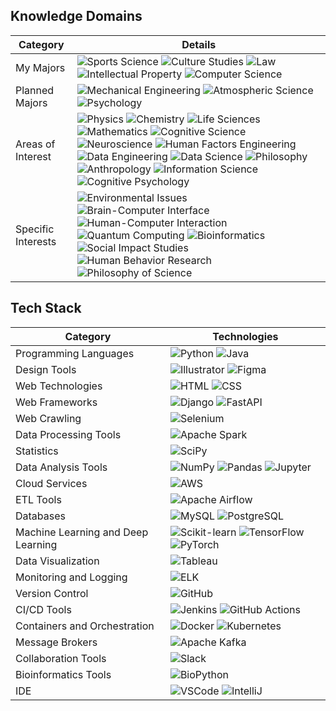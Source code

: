 ## Knowledge Domains

| **Category** | **Details** |
|--------------|-------------|
| My Majors | ![Sports Science](https://img.shields.io/badge/Sports%20Science-A8E1DB?style=flat-square) ![Culture Studies](https://img.shields.io/badge/Culture%20Studies-A8E1DB?style=flat-square) ![Law](https://img.shields.io/badge/Law-A8E1DB?style=flat-square) ![Intellectual Property](https://img.shields.io/badge/Intellectual%20Property-A8E1DB?style=flat-square) ![Computer Science](https://img.shields.io/badge/Computer%20Science-A8E1DB?style=flat-square) |
| Planned Majors | ![Mechanical Engineering](https://img.shields.io/badge/Mechanical%20Engineering-4285F4?style=flat-square) ![Atmospheric Science](https://img.shields.io/badge/Atmospheric%20Science-4285F4?style=flat-square) ![Psychology](https://img.shields.io/badge/Psychology-4285F4?style=flat-square) |
| Areas of Interest | ![Physics](https://img.shields.io/badge/Physics-A8E1DB?style=flat-square&color=A8E1DB) ![Chemistry](https://img.shields.io/badge/Chemistry-A8E1DB?style=flat-square&color=A8E1DB) ![Life Sciences](https://img.shields.io/badge/Life%20Sciences-A8E1DB?style=flat-square&color=A8E1DB) ![Mathematics](https://img.shields.io/badge/Mathematics-A8E1DB?style=flat-square&color=A8E1DB) ![Cognitive Science](https://img.shields.io/badge/Cognitive%20Science-4285F4?style=flat-square&color=4285F4) ![Neuroscience](https://img.shields.io/badge/Neuroscience-4285F4?style=flat-square&color=4285F4) ![Human Factors Engineering](https://img.shields.io/badge/Human%20Factors%20Engineering-4285F4?style=flat-square&color=4285F4) ![Data Engineering](https://img.shields.io/badge/Data%20Engineering-FFFFFF?style=flat-square&color=FFFFFF) ![Data Science](https://img.shields.io/badge/Data%20Science-FFFFFF?style=flat-square&color=FFFFFF) ![Philosophy](https://img.shields.io/badge/Philosophy-FFFFFF?style=flat-square&color=FFFFFF) ![Anthropology](https://img.shields.io/badge/Anthropology-FFFFFF?style=flat-square&color=FFFFFF) ![Information Science](https://img.shields.io/badge/Information%20Science-FFFFFF?style=flat-square&color=FFFFFF) ![Cognitive Psychology](https://img.shields.io/badge/Cognitive%20Psychology-FFFFFF?style=flat-square&color=FFFFFF) |
| Specific Interests | ![Environmental Issues](https://img.shields.io/badge/Environmental%20Issues-FFFFFF?style=flat-square&color=FFFFFF) ![Brain-Computer Interface](https://img.shields.io/badge/Brain--Computer%20Interface-FFFFFF?style=flat-square&color=FFFFFF) ![Human-Computer Interaction](https://img.shields.io/badge/Human--Computer%20Interaction-FFFFFF?style=flat-square&color=FFFFFF) ![Quantum Computing](https://img.shields.io/badge/Quantum%20Computing-FFFFFF?style=flat-square&color=FFFFFF) ![Bioinformatics](https://img.shields.io/badge/Bioinformatics-FFFFFF?style=flat-square&color=FFFFFF) ![Social Impact Studies](https://img.shields.io/badge/Social%20Impact%20Studies-FFFFFF?style=flat-square&color=FFFFFF) ![Human Behavior Research](https://img.shields.io/badge/Human%20Behavior%20Research-FFFFFF?style=flat-square&color=FFFFFF) ![Philosophy of Science](https://img.shields.io/badge/Philosophy%20of%20Science-FFFFFF?style=flat-square&color=FFFFFF)  |

## Tech Stack

| **Category** | **Technologies** |
|--------------|-------------------|
| Programming Languages | ![Python](https://img.shields.io/badge/Python-A8E1DB?style=flat-square&logo=Python&logoColor=white) ![Java](https://img.shields.io/badge/Java-4285F4?style=flat-square&logo=Java&logoColor=white) |
| Design Tools | ![Illustrator](https://img.shields.io/badge/Illustrator-FFFFFF?style=flat-square&logo=Adobe-Illustrator&logoColor=130613) ![Figma](https://img.shields.io/badge/Figma-FFFFFF?style=flat-square&logo=Figma&logoColor=130613) |
| Web Technologies | ![HTML](https://img.shields.io/badge/HTML-FFFFFF?style=flat-square&logo=HTML5&logoColor=130613) ![CSS](https://img.shields.io/badge/CSS-FFFFFF?style=flat-square&logo=CSS3&logoColor=130613) |
| Web Frameworks | ![Django](https://img.shields.io/badge/Django-A8E1DB?style=flat-square&logo=Django&logoColor=white) ![FastAPI](https://img.shields.io/badge/FastAPI-4285F4?style=flat-square&logo=FastAPI&logoColor=white) |
| Web Crawling | ![Selenium](https://img.shields.io/badge/Selenium-A8E1DB?style=flat-square&logo=Selenium&logoColor=white) |
| Data Processing Tools | ![Apache Spark](https://img.shields.io/badge/Apache%20Spark-A8E1DB?style=flat-square&logo=Apache-Spark&logoColor=white) |
| Statistics | ![SciPy](https://img.shields.io/badge/SciPy-4285F4?style=flat-square&logo=SciPy&logoColor=white) |
| Data Analysis Tools | ![NumPy](https://img.shields.io/badge/NumPy-A8E1DB?style=flat-square&logo=NumPy&logoColor=white) ![Pandas](https://img.shields.io/badge/Pandas-4285F4?style=flat-square&logo=Pandas&logoColor=white) ![Jupyter](https://img.shields.io/badge/Jupyter-A8E1DB?style=flat-square&logo=Jupyter&logoColor=white) |
| Cloud Services | ![AWS](https://img.shields.io/badge/AWS-A8E1DB?style=flat-square&logo=amazonwebservices&logoColor=white) |
| ETL Tools | ![Apache Airflow](https://img.shields.io/badge/Apache%20Airflow-4285F4?style=flat-square&logo=Apache-Airflow&logoColor=white) |
| Databases | ![MySQL](https://img.shields.io/badge/MySQL-A8E1DB?style=flat-square&logo=MySQL&logoColor=white) ![PostgreSQL](https://img.shields.io/badge/PostgreSQL-A8E1DB?style=flat-square&logo=PostgreSQL&logoColor=white) |
| Machine Learning and Deep Learning | ![Scikit-learn](https://img.shields.io/badge/Scikit--learn-4285F4?style=flat-square&logo=Scikit-learn&logoColor=white) ![TensorFlow](https://img.shields.io/badge/TensorFlow-4285F4?style=flat-square&logo=TensorFlow&logoColor=white) ![PyTorch](https://img.shields.io/badge/PyTorch-4285F4?style=flat-square&logo=PyTorch&logoColor=white) |
| Data Visualization | ![Tableau](https://img.shields.io/badge/Tableau-A8E1DB?style=flat-square&logo=Tableau&logoColor=white) |
| Monitoring and Logging | ![ELK](https://img.shields.io/badge/ELK-A8E1DB?style=flat-square&logo=Elastic-Stack&logoColor=white) |
| Version Control | ![GitHub](https://img.shields.io/badge/GitHub-A8E1DB?style=flat-square&logo=GitHub&logoColor=white) |
| CI/CD Tools | ![Jenkins](https://img.shields.io/badge/Jenkins-4285F4?style=flat-square&logo=Jenkins&logoColor=white) ![GitHub Actions](https://img.shields.io/badge/GitHub%20Actions-4285F4?style=flat-square&logo=GitHub-Actions&logoColor=white) |
| Containers and Orchestration | ![Docker](https://img.shields.io/badge/Docker-A8E1DB?style=flat-square&logo=Docker&logoColor=white) ![Kubernetes](https://img.shields.io/badge/Kubernetes-A8E1DB?style=flat-square&logo=Kubernetes&logoColor=white) |
| Message Brokers | ![Apache Kafka](https://img.shields.io/badge/Apache%20Kafka-A8E1DB?style=flat-square&logo=Apache-Kafka&logoColor=white) |
| Collaboration Tools | ![Slack](https://img.shields.io/badge/Slack-FFFFFF?style=flat-square&logo=Slack&logoColor=130613) |
| Bioinformatics Tools | ![BioPython](https://img.shields.io/badge/BioPython-A8E1DB?style=flat-square&logo=Biopython&logoColor=white) |
| IDE | ![VSCode](https://img.shields.io/badge/VSCode-FFFFFF?style=flat-square&logo=Visual-Studio-Code&logoColor=130613) ![IntelliJ](https://img.shields.io/badge/IntelliJ-FFFFFF?style=flat-square&logo=IntelliJ-IDEA&logoColor=130613) |
